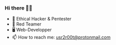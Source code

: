 ### Hi there ✌🏽

- 🏴‍ Ethical Hacker & Pentester
- 🔴 Red Teamer
- 🖥️ Web-Developper
- 📫 How to reach me: usr2r00t@protonmail.com

